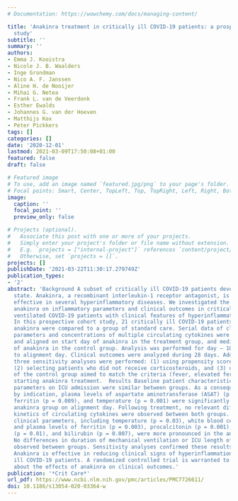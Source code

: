 ```yaml
---
# Documentation: https://wowchemy.com/docs/managing-content/

title: 'Anakinra treatment in critically ill COVID-19 patients: a prospective cohort
  study'
subtitle: ''
summary: ''
authors:
- Emma J. Kooistra
- Nicole J. B. Waalders
- Inge Grondman
- Nico A. F. Janssen
- Aline H. de Nooijer
- Mihai G. Netea
- Frank L. van de Veerdonk
- Esther Ewalds
- Johannes G. van der Hoeven
- Matthijs Kox
- Peter Pickkers
tags: []
categories: []
date: '2020-12-01'
lastmod: 2021-03-09T17:50:08+01:00
featured: false
draft: false

# Featured image
# To use, add an image named `featured.jpg/png` to your page's folder.
# Focal points: Smart, Center, TopLeft, Top, TopRight, Left, Right, BottomLeft, Bottom, BottomRight.
image:
  caption: ''
  focal_point: ''
  preview_only: false

# Projects (optional).
#   Associate this post with one or more of your projects.
#   Simply enter your project's folder or file name without extension.
#   E.g. `projects = ["internal-project"]` references `content/project/deep-learning/index.md`.
#   Otherwise, set `projects = []`.
projects: []
publishDate: '2021-03-22T11:30:17.279749Z'
publication_types:
- '2'
abstract: 'Background A subset of critically ill COVID-19 patients develop a hyperinflammatory
  state. Anakinra, a recombinant interleukin-1 receptor antagonist, is known to be
  effective in several hyperinflammatory diseases. We investigated the effects of
  anakinra on inflammatory parameters and clinical outcomes in critically ill, mechanically
  ventilated COVID-19 patients with clinical features of hyperinflammation.  Methods
  In this prospective cohort study, 21 critically ill COVID-19 patients treated with
  anakinra were compared to a group of standard care. Serial data of clinical inflammatory
  parameters and concentrations of multiple circulating cytokines were determined
  and aligned on start day of anakinra in the treatment group, and median start day
  of anakinra in the control group. Analysis was performed for day − 10 to + 10 relative
  to alignment day. Clinical outcomes were analyzed during 28 days. Additionally,
  three sensitivity analyses were performed: (1) using propensity score-matched groups,
  (2) selecting patients who did not receive corticosteroids, and (3) using a subset
  of the control group aimed to match the criteria (fever, elevated ferritin) for
  starting anakinra treatment.  Results Baseline patient characteristics and clinical
  parameters on ICU admission were similar between groups. As a consequence of bias
  by indication, plasma levels of aspartate aminotransferase (ASAT) (p = 0.0002),
  ferritin (p = 0.009), and temperature (p = 0.001) were significantly higher in the
  anakinra group on alignment day. Following treatment, no relevant differences in
  kinetics of circulating cytokines were observed between both groups. Decreases of
  clinical parameters, including temperature (p = 0.03), white blood cell counts (p = 0.02),
  and plasma levels of ferritin (p = 0.003), procalcitonin (p = 0.001), creatinine
  (p = 0.01), and bilirubin (p = 0.007), were more pronounced in the anakinra group.
  No differences in duration of mechanical ventilation or ICU length of stay were
  observed between groups. Sensitivity analyses confirmed these results.  Conclusions
  Anakinra is effective in reducing clinical signs of hyperinflammation in critically
  ill COVID-19 patients. A randomized controlled trial is warranted to draw conclusion
  about the effects of anakinra on clinical outcomes.'
publication: '*Crit Care*'
url_pdf: https://www.ncbi.nlm.nih.gov/pmc/articles/PMC7726611/
doi: 10.1186/s13054-020-03364-w
---
```

